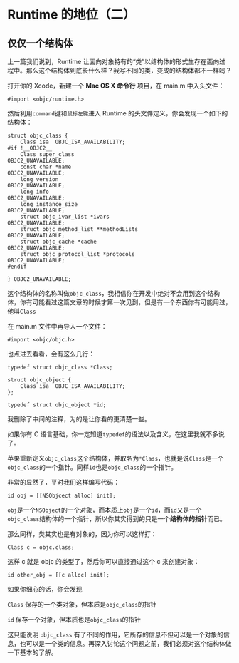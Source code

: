 # Runtime 的地位（二）
## 仅仅一个结构体
上一篇我们说到，Runtime 让面向对象特有的“类”以结构体的形式生存在面向过程中。那么这个结构体到底长什么样？我写不同的类，变成的结构体都不一样吗？

打开你的 Xcode，新建一个 **Mac OS X 命令行** 项目，在 main.m 中入头文件：

```
#import <objc/runtime.h>
```
然后利用`command`键和`鼠标左键`进入 Runtime 的头文件定义，你会发现一个如下的结构体：

```
struct objc_class {
    Class isa  OBJC_ISA_AVAILABILITY;
#if !__OBJC2__
    Class super_class                                        OBJC2_UNAVAILABLE;
    const char *name                                         OBJC2_UNAVAILABLE;
    long version                                             OBJC2_UNAVAILABLE;
    long info                                                OBJC2_UNAVAILABLE;
    long instance_size                                       OBJC2_UNAVAILABLE;
    struct objc_ivar_list *ivars                             OBJC2_UNAVAILABLE;
    struct objc_method_list **methodLists                    OBJC2_UNAVAILABLE;
    struct objc_cache *cache                                 OBJC2_UNAVAILABLE;
    struct objc_protocol_list *protocols                     OBJC2_UNAVAILABLE;
#endif

} OBJC2_UNAVAILABLE;
```
这个结构体的名称叫做`objc_class`，我相信你在开发中绝对不会用到这个结构体，你有可能看过这篇文章的时候才第一次见到，但是有一个东西你有可能用过，他叫`Class`

在 main.m 文件中再导入一个文件：

```
#import <objc/objc.h>
```

也点进去看看，会有这么几行：

```
typedef struct objc_class *Class;

struct objc_object {
    Class isa  OBJC_ISA_AVAILABILITY;
};

typedef struct objc_object *id;
```

我删除了中间的注释，为的是让你看的更清楚一些。

如果你有 C 语言基础，你一定知道`typedef`的语法以及含义，在这里我就不多说了。

苹果重新定义`objc_class`这个结构体，并取名为`*Class`，也就是说`Class`是一个 `objc_class`的一个指针。同样`id`也是`objc_class`的一个指针。

非常的显然了，平时我们这样编写代码：

```
id obj = [[NSObjcect alloc] init];
```

`obj`是一个`NSObject`的一个对象，而本质上`obj`是一个`id`，而`id`又是一个`objc_class`结构体的一个指针，所以你其实得到的只是一个**结构体的指针**而已。

那么同样，类其实也是有对象的，因为你可以这样打：

```
Class c = objc.class;
```

这样 c 就是 objc 的类型了，然后你可以直接通过这个 c 来创建对象：

```
id other_obj = [[c alloc] init];
```

如果你细心的话，你会发现 

`Class` 保存的一个类对象，但本质是`objc_class`的指针

`id` 保存一个对象，但本质也是`objc_class`的指针

这只能说明 `objc_class` 有了不同的作用，它所存的信息不但可以是一个对象的信息，也可以是一个类的信息。再深入讨论这个问题之前，我们必须对这个结构体做一下基本的了解。